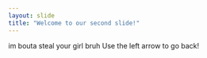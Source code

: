 ```yaml
---
layout: slide
title: "Welcome to our second slide!"
---
```

im bouta steal your girl bruh
Use the left arrow to go back!
